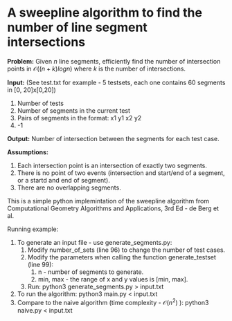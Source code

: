# A sweepline algorithm to find the number of line segment intersections
**Problem:** Given $n$ line segments, efficiently find the number of intersection points in $\mathcal{O}((n + k) log n)$ where $k$ is the number of intersections.

**Input:** (See test.txt for example - 5 testsets, each one contains 60 segments in [0, 20]x[0,20])
1. Number of tests
2. Number of segments in the current test
3. Pairs of segments in the format: x1 y1 x2 y2
4. -1

**Output:** Number of intersection between the segments for each test case.

**Assumptions:**
1. Each intersection point is an intersection of exactly two segments.
2. There is no point of two events (intersection and start/end of a segment, or a startd and end of segment).
3. There are no overlapping segments.

This is a simple python implemintation of the sweepline algorithm from Computational Geometry Algorithms and Applications, 3rd Ed - de Berg et al.


Running example:
1. To generate an input file - use generate_segments.py:
   1. Modify number_of_sets (line 96) to change the number of test cases.
   2. Modify the parameters when calling the function generate_testset (line 99):
      1. n - number of segments to generate.
      2. min, max - the range of x and y values is [min, max].
   3. Run: python3 generate_segments.py > input.txt
2. To run the algorithm: python3 main.py < input.txt
3. Compare to the naive algorithm (time complexity - $\mathcal{O}(n^2)$ ): python3 naive.py < input.txt
         
